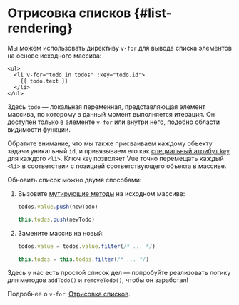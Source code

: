 # Отрисовка списков {#list-rendering}

Мы можем использовать директиву `v-for` для вывода списка элементов на основе исходного массива:

```vue-html
<ul>
  <li v-for="todo in todos" :key="todo.id">
    {{ todo.text }}
  </li>
</ul>
```

Здесь `todo` — локальная переменная, представляющая элемент массива, по которому в данный момент выполняется итерация. Он доступен только в элементе `v-for` или внутри него, подобно области видимости функции.

Обратите внимание, что мы также присваиваем каждому объекту задачи уникальный `id`, и привязываем его как <a target="_blank" href="/api/built-in-special-attributes.html#key">специальный атрибут `key`</a> для каждого `<li>`. Ключ `key` позволяет Vue точно перемещать каждый `<li>` в соответствии с позицией соответствующего объекта в массиве.

Обновить список можно двумя способами:

1. Вызовите [мутирующие методы](https://stackoverflow.com/questions/9009879/which-javascript-array-functions-are-mutating) на исходном массиве:

   <div class="composition-api">

   ```js
   todos.value.push(newTodo)
   ```

     </div>
     <div class="options-api">

   ```js
   this.todos.push(newTodo)
   ```

   </div>

2. Замените массив на новый:

   <div class="composition-api">

   ```js
   todos.value = todos.value.filter(/* ... */)
   ```

     </div>
     <div class="options-api">

   ```js
   this.todos = this.todos.filter(/* ... */)
   ```

   </div>

Здесь у нас есть простой список дел — попробуйте реализовать логику для методов `addTodo()` и `removeTodo()`, чтобы он заработал!

Подробнее о `v-for`: <a target="_blank" href="/guide/essentials/list.html">Отрисовка списков</a>.
